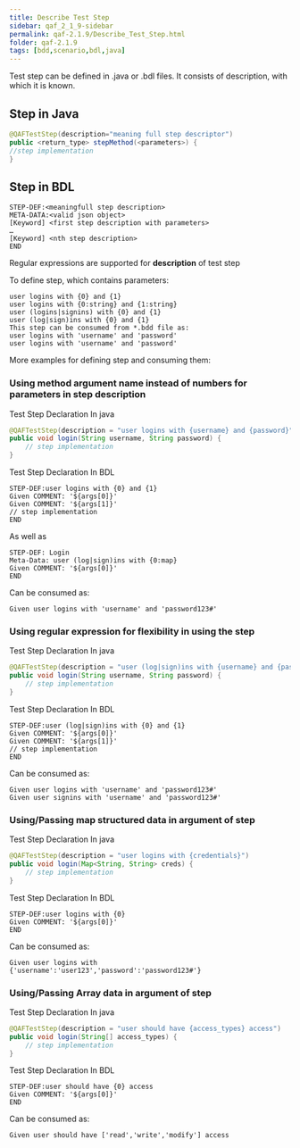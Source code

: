 ```yaml
---
title: Describe Test Step
sidebar: qaf_2_1_9-sidebar
permalink: qaf-2.1.9/Describe_Test_Step.html
folder: qaf-2.1.9
tags: [bdd,scenario,bdl,java]
---
```




Test step can be defined in .java or .bdl files. It consists of description, with which it is known.

## Step in Java

```java
@QAFTestStep(description="meaning full step descriptor")
public <return_type> stepMethod(<parameters>) {
//step implementation
}
```

## Step in BDL
```
STEP-DEF:<meaningfull step description>
META-DATA:<valid json object>
[Keyword] <first step description with parameters>
…
[Keyword] <nth step description>
END
```
  
Regular expressions are supported for <b>description</b> of test step

To define step, which contains parameters:

```
user logins with {0} and {1}
user logins with {0:string} and {1:string}
user (logins|signins) with {0} and {1}
user (log|sign)ins with {0} and {1}
This step can be consumed from *.bdd file as:
user logins with 'username' and 'password'
user logins with 'username' and 'password'
```
  
More examples for defining step and consuming them:

### Using method argument name instead of numbers for parameters in step description

Test Step Declaration In java 
 
```java
@QAFTestStep(description = "user logins with {username} and {password}")
public void login(String username, String password) {
	// step implementation
}
```

Test Step Declaration In BDL 

```
STEP-DEF:user logins with {0} and {1}
Given COMMENT: '${args[0]}'
Given COMMENT: '${args[1]}'
// step implementation
END
``` 

As well as

```
STEP-DEF: Login
Meta-Data: user (log|sign)ins with {0:map}
Given COMMENT: '${args[0]}'
END
``` 

Can be consumed as:

```cucumber
Given user logins with 'username' and 'password123#'
```

### Using regular expression for flexibility in using the step

Test Step Declaration In java 
 
```java
@QAFTestStep(description = "user (log|sign)ins with {username} and {password}")
public void login(String username, String password) {
	// step implementation
}
```

Test Step Declaration In BDL
 
```
STEP-DEF:user (log|sign)ins with {0} and {1}
Given COMMENT: '${args[0]}'
Given COMMENT: '${args[1]}'
// step implementation
END
``` 

Can be consumed as: 

```cucumber
Given user logins with 'username' and 'password123#' 
Given user signins with 'username' and 'password123#'
```

### Using/Passing map structured data in argument of step

Test Step Declaration In java
 
```java
@QAFTestStep(description = "user logins with {credentials}")
public void login(Map<String, String> creds) {
	// step implementation
}
```
Test Step Declaration In BDL
 
```
STEP-DEF:user logins with {0}
Given COMMENT: '${args[0]}'
END
```
 
Can be consumed as: 

```
Given user logins with {'username':'user123','password':'password123#'}
```

### Using/Passing Array data in argument of step

Test Step Declaration In java

```java
@QAFTestStep(description = "user should have {access_types} access")
public void login(String[] access_types) {
	// step implementation
}
```

Test Step Declaration In BDL
 
```
STEP-DEF:user should have {0} access
Given COMMENT: '${args[0]}'
END
```
 
Can be consumed as: 

```cucumber
Given user should have ['read','write','modify'] access
```
